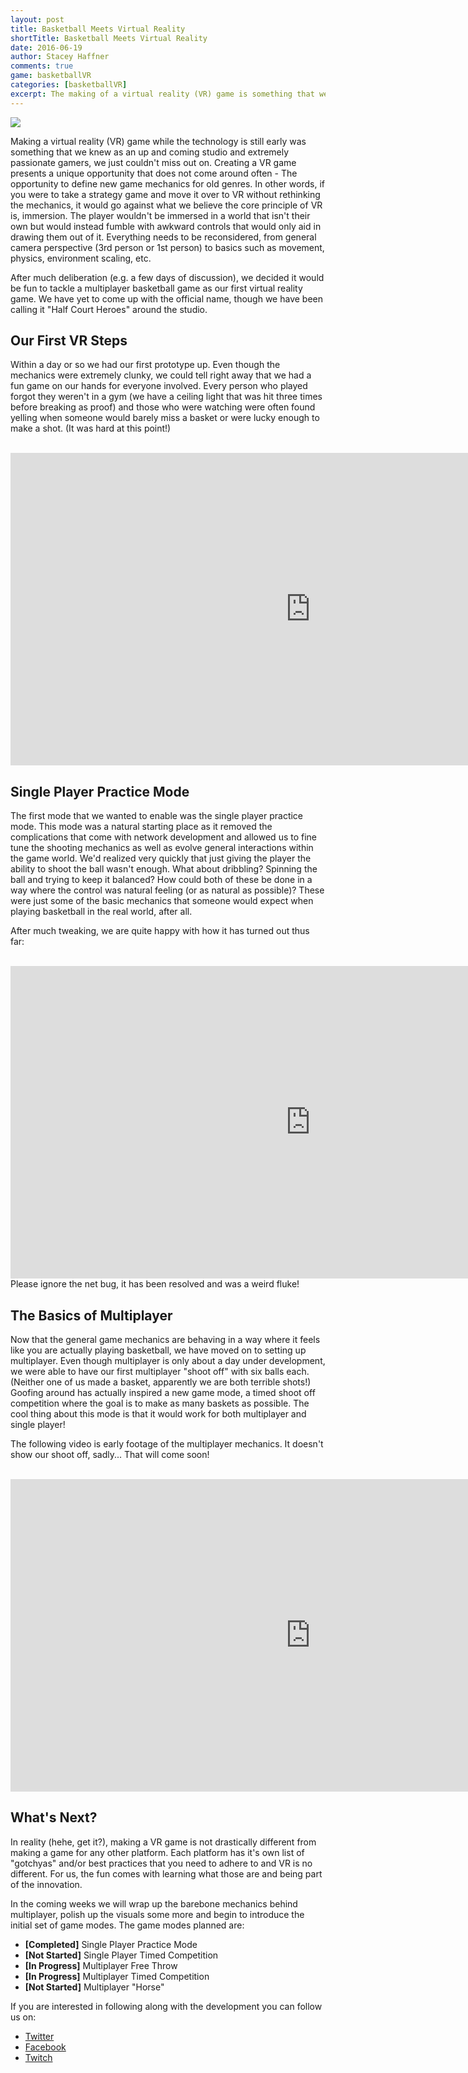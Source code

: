 ```yaml
---
layout: post
title: Basketball Meets Virtual Reality
shortTitle: Basketball Meets Virtual Reality
date: 2016-06-19
author: Stacey Haffner
comments: true
game: basketballVR
categories: [basketballVR]
excerpt: The making of a virtual reality (VR) game is something that we knew as an up and coming studio and extremely passionate gamers, we just couldn't miss out on. Making a VR game presents a unique opportunity that does not come around often...
---
```

<img src="{{site.base}}/basketballVR/2016-06-19/post.png" class="img-responsive img-thumbnail" />

Making a virtual reality (VR) game while the technology is still early was something that we knew as an up and coming studio and extremely passionate gamers, we just couldn't miss out on. Creating a VR game presents a unique opportunity that does not come around often - The opportunity to define new game mechanics for old genres. In other words, if you were to take a strategy game and move it over to VR without rethinking the mechanics, it would go against what we believe the core principle of VR is, immersion. The player wouldn't be immersed in a world that isn't their own but would instead fumble with awkward controls that would only aid in drawing them out of it. Everything needs to be reconsidered, from general camera perspective (3rd person or 1st person) to basics such as movement, physics, environment scaling, etc. 

After much deliberation (e.g. a few days of discussion), we decided it would be fun to tackle a multiplayer basketball game as our first virtual reality game. We have yet to come up with the official name, though we have been calling it "Half Court Heroes" around the studio.

<h2>Our First VR Steps</h2>

Within a day or so we had our first prototype up. Even though the mechanics were extremely clunky, we could tell right away that we had a fun game on our hands for everyone involved. Every person who played forgot they weren't in a gym (we have a ceiling light that was hit three times before breaking as proof) and those who were watching were often found yelling when someone would barely miss a basket or were lucky enough to make a shot. (It was hard at this point!)
<br/><br/>
<iframe class="img-responsive img-thumbnail" style="width: 960px; height: 500px;"  src="https://www.youtube.com/embed/LO-bNShAZo4" frameborder="0" allowfullscreen></iframe>

<h2>Single Player Practice Mode</h2>
The first mode that we wanted to enable was the single player practice mode. This mode was a natural starting place as it removed the complications that come with network development and allowed us to fine tune the shooting mechanics as well as evolve general interactions within the game world. We'd realized very quickly that just giving the player the ability to shoot the ball wasn't enough. What about dribbling? Spinning the ball and trying to keep it balanced? How could both of these be done in a way where the control was natural feeling (or as natural as possible)? These were just some of the basic mechanics that someone would expect when playing basketball in the real world, after all.

After much tweaking, we are quite happy with how it has turned out thus far: 
<br/><br/>
<iframe class="img-responsive img-thumbnail" style="width: 960px; height: 500px;"  src="https://www.youtube.com/embed/asMEHXq-RdA" frameborder="0" allowfullscreen></iframe>
<br/>
Please ignore the net bug, it has been resolved and was a weird fluke!

<h2>The Basics of Multiplayer</h2>
Now that the general game mechanics are behaving in a way where it feels like you are actually playing basketball, we have moved on to setting up multiplayer. Even though multiplayer is only about a day under development, we were able to have our first multiplayer "shoot off" with six balls each. (Neither one of us made a basket, apparently we are both terrible shots!) Goofing around has actually inspired a new game mode, a timed shoot off competition where the goal is to make as many baskets as possible. The cool thing about this mode is that it would work for both multiplayer and single player!

The following video is early footage of the multiplayer mechanics. It doesn't show our shoot off, sadly... That will come soon!
<br/><br/>
<iframe class="img-responsive img-thumbnail" style="width: 960px; height: 500px;"  src="https://www.youtube.com/embed/K4hnJ4oELEA" frameborder="0" allowfullscreen></iframe>

<h2>What's Next?</h2>
In reality (hehe, get it?), making a VR game is not drastically different from making a game for any other platform. Each platform has it's own list of "gotchyas" and/or best practices that you need to adhere to and VR is no different. For us, the fun comes with learning what those are and being part of the innovation. 

In the coming weeks we will wrap up the barebone mechanics behind multiplayer, polish up the visuals some more and begin to introduce the initial set of game modes. The game modes planned are:


* <b>[Completed]</b> Single Player Practice Mode
* <b>[Not Started]</b> Single Player Timed Competition
* <b>[In Progress]</b> Multiplayer Free Throw
* <b>[In Progress]</b> Multiplayer Timed Competition
* <b>[Not Started]</b> Multiplayer "Horse"

If you are interested in following along with the development you can follow us on:

* <a href="https://twitter.com/WhatUpGames">Twitter</a>
* <a href="https://www.facebook.com/whatupgames">Facebook</a>
* <a href="https://twitch.tv/yecats131">Twitch</a>